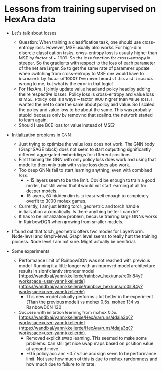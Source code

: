 # Lessons from training supervised on HexAra data
+ Let's talk about losses
	- Question: When training a classification task, one should use cross-entropy loss. However, MSE usually also works. For high-dim discrete classfication tasks, cross-entropy loss is usually higher than MSE by factor of ~ 1000. So the loss function for cross-entropy is steeper. So the gradients with respect to the loss of each parameter of the net are larger. So to get the same rate of parameter update when switching from cross-entropy to MSE one would have to increase lr by factor of 1000? I've never heard of this and it sounds wrong to me, but what is the error in that logic?
	- For HexAra, I jointly update value head and policy head by adding theire respective losses. Policy loss is cross-entropy and value loss is MSE. Policy loss is always ~ factor 1000 higher than value loss. I wanted the net to care the same about policy and value. So I scaled the policy and value loss to be about the same. This was probably stupid, because only by removing that scaling, the network started to learn again.
	- Should I use BCE loss for value instead of MSE?

+ Initialization problems in GNN
	- Just trying to optimize the value loss does not work. The GNN body (GraphSAGE block) does not seem to start outputting significantly different aggregated embeddings for different positions.
	- First training the GNN with only policy loss does work and using that model to then only train with value loss does also work.
	- Too deep GNNs fail to start learning anything, even with combined loss.
		* ~ 15 layers seem to be the limit. Could be enough to train a good model, but still weird that it would not start learning at all for deeper models.
		* 15 layers, 60 hidden dim is at least well enough to completely overfit to 3000 mohex games.
	- Currently, I am just letting torch\_geometric and torch handle initialization automatically. Is there anything better I can do?
	- It has to be initialization problem, because training large GNNs works in RainbowDQN when growing from smaller models.
+ I found out that torch\_geometric offers two modes for LayerNorm. Node-level and Graph-level. Graph level seems to really hurt the training process. Node level I am not sure. Might actually be benificial.

+ Some experiments
	- Performance limit of RainbowDQN was not reached with previous model. Running it a little longer with an improved model architecture results in signficiantly stronger model [https://wandb.ai/yannikkellerde/rainbow_hex/runs/rc0hl84y?workspace=user-yannikkellerde](https://wandb.ai/yannikkellerde/rainbow_hex/runs/rc0hl84y?workspace=user-yannikkellerde)
		* This new model actually performs a lot better in the experiment (Than the previous model) vs mohex 0.5s. mohex 134 vs RainbowDQN 130
	- Success with imitation learning from mohex 0.5s. [https://wandb.ai/yannikkellerde/HexAra/runs/ddaja3q0?workspace=user-yannikkellerde](https://wandb.ai/yannikkellerde/HexAra/runs/ddaja3q0?workspace=user-yannikkellerde).
		* Removed explicit swap learning. This seemed to make some problems. Can still get nice swap maps based on position value at second move.
		* ~0.5 policy acc and ~0.7 value acc sign seem to be performance limit. Not sure how much of this is due to mohex randomness and how much due to failure to imitate.
